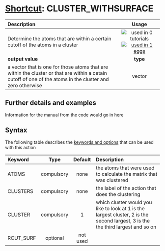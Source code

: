 # [Shortcut](shortcuts.md): CLUSTER_WITHSURFACE

| Description    | Usage |
|:--------|:--------:|
| Determine the atoms that are within a certain cutoff of the atoms in a cluster | ![used in 0 tutorials](https://img.shields.io/badge/tutorials-0-red.svg)[![used in 1 eggs](https://img.shields.io/badge/nest-1-green.svg)](https://www.plumed-nest.org/browse.html?search=CLUSTER_WITHSURFACE)|
 | **output value** | **type** |
| a vector that is one for those atoms that are within the cluster or that are within a cetain cutoff of one of the atoms in the cluster and zero otherwise | vector |

## Further details and examples 
Information for the manual from the code would go in here 
## Syntax 
The following table describes the [keywords and options](parsing.md) that can be used with this action 

| Keyword | Type | Default | Description |
|:-------|:----:|:-------:|:-----------|
| ATOMS | compulsory | none | the atoms that were used to calculate the matrix that was clustered |
| CLUSTERS | compulsory | none | the label of the action that does the clustering |
| CLUSTER | compulsory | 1 |  which cluster would you like to look at 1 is the largest cluster, 2 is the second largest, 3 is the the third largest and so on |
| RCUT_SURF | optional | not used |  |
